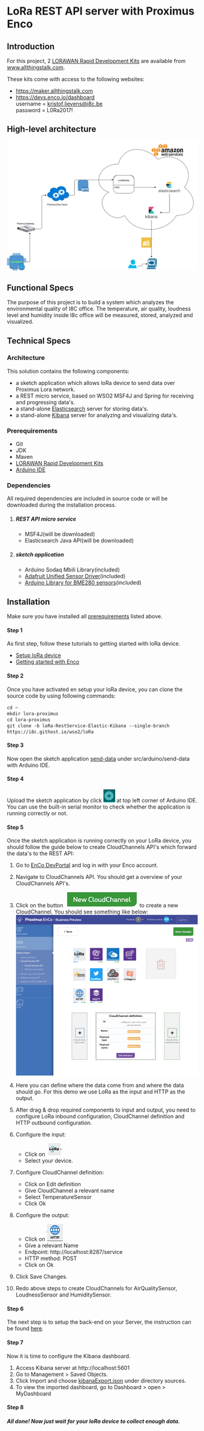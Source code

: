 # LoRa REST API server with Proximus Enco

## Introduction

For this project, 2 [LORAWAN Rapid Development Kits](http://www.allthingstalk.com/lorawan-rapid-development-kit) are available from www.allthingstalk.com.  

These kits come with access to the following websites:

* https://maker.allthingstalk.com  
* https://devs.enco.io/dashboard  
username = kristof.lievens@i8c.be  
password = L0Ra2017!   


## High-level architecture
![architect](doc/img/lora-proximus-enco.jpg)
## Functional Specs

The purpose of this project is to build a system which analyzes the environmental quality of I8C office. The temperature, air quality, loudness level and humidity inside I8c office will be measured, stored, analyzed and visualized.

## Technical Specs
### Architecture
This solution contains the following components:  

* a sketch application which allows loRa device to send data over Proximus Lora network.
* a REST micro service, based on WSO2 MSF4J and Spring for receiving and progressing data's.
* a stand-alone [Elasticsearch](https://www.elastic.co) server for storing data's.
* a stand-alone [Kibana](https://www.elastic.co/products/kibana) server for analyzing and visualizing data's.

### <a name="Prerequirements"></a> Prerequirements
* Git
* JDK
* Maven
* [LORAWAN Rapid Development Kits](http://www.allthingstalk.com/lorawan-rapid-development-kit)
* [Arduino IDE](https://www.arduino.cc/en/main/software)

### Dependencies
All required dependencies are included in source code or will be downloaded during the installation process.

1. ##### REST API micro service
	* MSF4J(will be downloaded)
	* Elasticsearch Java API(will be downloaded)

2. ##### sketch application
	* Arduino Sodaq Mbili Library(included)
	* [Adafruit Unified Sensor Driver](https://github.com/adafruit/Adafruit_Sensor)(included)
	* [Arduino Library for BME280 sensors](https://github.com/adafruit/Adafruit_BME280_Library)(included)
	
## Installation

Make sure you have installed all [prerequirements](#Prerequirements) listed above.

#### Step 1

As first step, follow these tutorials to getting started with loRa device.

* [Setup loRa device](http://support.sodaq.com/mbili/)
* [Getting started with Enco](http://docs.enco.io/docs/getting-started-with-enco)

#### <a name="step2"></a> Step 2

Once you have activated en setup your loRa device, you can clone the source code by using following commands:

```shell
cd ~
mkdir lora-proximus
cd lora-proximus
git clone -b loRa-RestService-Elastic-Kibana --single-branch https://i8c.githost.io/wso2/loRa
```

#### Step 3

Now open the sketch application [send-data](src/arduino/send-data/send-data.ino) under src/arduino/send-data with Arduino IDE.

#### Step 4

Upload the sketch application by click ![upload logo](doc/img/arduino-upload.png) at top left corner of Arduino IDE. You can use the built-in serial monitor to check whether the application is running correctly or not.

#### Step 5

Once the sketch application is running correctly on your LoRa device, you should follow the guide below to create CloudChannels API's which forward the data's to the REST API:

1. Go to [EnCo DevPortal](http://devs.enco.io/dashboard/) and log in with your Enco account.
2. Navigate to CloudChannels API. You should get a overview of your CloudChannels API's.
3. Click on the button ![New CloudChannel](doc/img/new-cloudchannel.png) to create a new CloudChannel. You should see something like below:
	![Create CloudChannel](doc/img/create-cloudchannel.png)

4. Here you can define where the data come from and where the data should go. For this demo we use LoRa as the input and HTTP as the output.
5. After drag & drop required components to input and output, you need to configure LoRa inbound configuration, CloudChannel definition and HTTP outbound configuration.
6. Configure the input: 
	* Click on ![LoRa](doc/img/lora-inbound.png)
	* Select your device.
7. Configure CloudChannel definition: 
	* Click on Edit definition
	* Give CloudChannel a relevant name
	* Select TemperatureSensor
	* Click Ok
8. Configure the output:
	* Click on ![http](doc/img/http.png)
	* Give a relevant Name
	* Endpoint: http://localhost:8287/service
	* HTTP method: POST
	* Click on Ok
9. Click Save Changes.
10. Redo above steps to create CloudChannels for AirQualitySensor, LoudnessSensor and HumiditySensor.

#### Step 6

The next step is to setup the back-end on your Server, the instruction can be found [here](src/msf4j/README.md).

#### Step 7

Now it is time to configure the Kibana dashboard.

1. Access Kibana server at http://localhost:5601
2. Go to Management > Saved Objects.
3. Click Import and choose [kibanaExport.json](src/install/kibana/kibana-export.json) under directory sources.
4. To view the imported dashboard, go to Dashboard > open > MyDashboard

#### Step 8

##### All done! Now just wait for your loRa device to collect enough data.